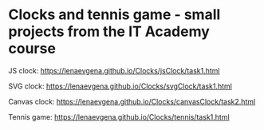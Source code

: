 # Clocks and tennis game - small projects from the IT Academy course

JS clock:  https://lenaevgena.github.io/Clocks/jsClock/task1.html

SVG clock:  https://lenaevgena.github.io/Clocks/svgClock/task1.html

Canvas clock:  https://lenaevgena.github.io/Clocks/canvasClock/task2.html

Tennis game: https://lenaevgena.github.io/Clocks/tennis/task1.html
